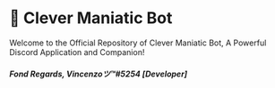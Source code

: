 # 👋 Clever Maniatic Bot
Welcome to the Official Repository of Clever Maniatic Bot,
A Powerful Discord Application and Companion!

##### Fond Regards, Vincenzoツ™#5254 [Developer]
